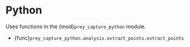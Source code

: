 # Python

Uses functions in the {mod}`prey_capture_python` module.

* {func}`prey_capture_python.analysis.extract_points.extract_points`